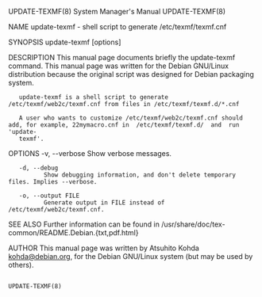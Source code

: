 UPDATE-TEXMF(8)                                               System Manager's Manual                                              UPDATE-TEXMF(8)

NAME
       update-texmf - shell script to generate /etc/texmf/texmf.cnf

SYNOPSIS
       update-texmf [options]

DESCRIPTION
       This  manual  page  documents briefly the update-texmf command.  This manual page was written for the Debian GNU/Linux distribution because
       the original script was designed for Debian packaging system.

       update-texmf is a shell script to generate /etc/texmf/web2c/texmf.cnf from files in /etc/texmf/texmf.d/*.cnf

       A user who wants to customize /etc/texmf/web2c/texmf.cnf should add, for example, 22mymacro.cnf in  /etc/texmf/texmf.d/  and  run  'update-
       texmf'.

OPTIONS
       -v, --verbose
              Show verbose messages.

       -d, --debug
              Show debugging information, and don't delete temporary files. Implies --verbose.

       -o, --output FILE
              Generate output in FILE instead of /etc/texmf/web2c/texmf.cnf.

SEE ALSO
       Further information can be found in /usr/share/doc/tex-common/README.Debian.{txt,pdf.html}

AUTHOR
       This manual page was written by Atsuhito Kohda <kohda@debian.org>, for the Debian GNU/Linux system (but may be used by others).

                                                                                                                                   UPDATE-TEXMF(8)

